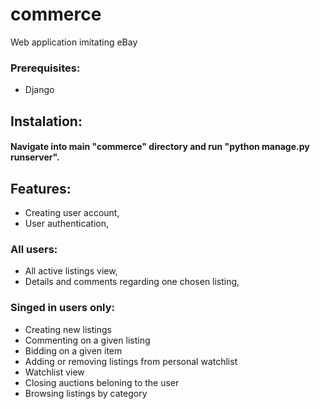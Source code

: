 # commerce
Web application imitating eBay

### Prerequisites: 
+ Django

## Instalation:
#### Navigate into main "commerce" directory and run "python manage.py runserver".

## Features: 
+ Creating user account,
+ User authentication,
### All users: 
+ All active listings view,
+ Details and comments regarding one chosen listing,
### Singed in users only: 
+ Creating new listings
+ Commenting on a given listing
+ Bidding on a given item
+ Adding or removing listings from personal watchlist
+ Watchlist view
+ Closing auctions beloning to the user
+ Browsing listings by category
